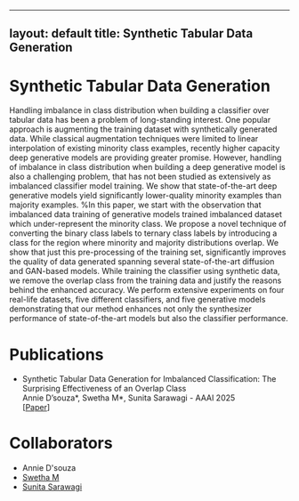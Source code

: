 
---
layout: default
title: Synthetic Tabular Data Generation
---


# Synthetic Tabular Data Generation
Handling imbalance in class distribution when building a classifier over tabular data has been a problem of long-standing interest. One popular approach is augmenting the training dataset with synthetically generated data. While classical augmentation techniques were limited to linear interpolation of existing minority class examples, recently higher capacity deep generative models are providing greater promise.
However, handling of imbalance in class distribution when building a deep generative model is also a challenging problem, that has not been studied as extensively as imbalanced classifier model training. We show that state-of-the-art deep generative models yield significantly lower-quality minority examples than majority examples. %In this paper, we start with the observation that imbalanced data training of generative models trained imbalanced dataset which under-represent the minority class. We propose a novel technique of converting the binary class labels to ternary class labels by introducing a class for the region where minority and majority distributions overlap. We show that just this pre-processing of the training set, significantly improves the quality of data generated spanning several state-of-the-art diffusion and GAN-based models. While training the classifier using synthetic data, we remove the overlap class from the training data and justify the reasons behind the enhanced accuracy. We perform extensive experiments on four real-life datasets, five different classifiers, and five generative models demonstrating that our method enhances not only the synthesizer performance of state-of-the-art models but also the classifier performance.

# Publications
 * Synthetic Tabular Data Generation for Imbalanced Classification: The Surprising
 Effectiveness of an Overlap Class \
 Annie D’souza*, Swetha M*, Sunita Sarawagi -  AAAI 2025 \
   \[[Paper](https://arxiv.org/pdf/2412.15657)\]

 

# Collaborators
* Annie D'souza
* [Swetha M](https://swethamagesh.github.io/)
* [Sunita Sarawagi](https://www.cse.iitb.ac.in/~sunita/)
